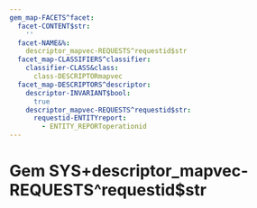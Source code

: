 ```yaml
---
gem_map-FACETS^facet:
  facet-CONTENT$str:
    ''
  facet-NAME&%:
    descriptor_mapvec-REQUESTS^requestid$str
  facet_map-CLASSIFIERS^classifier:
    classifier-CLASS&class:
      class-DESCRIPTORmapvec
  facet_map-DESCRIPTORS^descriptor:
    descriptor-INVARIANT$bool:
      true
    descriptor_mapvec-REQUESTS^requestid$str:
      requestid-ENTITYreport:
        - ENTITY_REPORToperationid
---
```

# Gem SYS+descriptor_mapvec-REQUESTS^requestid$str

